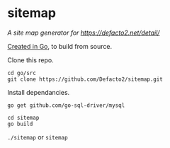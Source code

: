 # sitemap
_A site map generator for https://defacto2.net/detail/_

[Created in Go](https://golang.org/doc/install), to build from source.

Clone this repo.

```
cd go/src
git clone https://github.com/Defacto2/sitemap.git
```

Install dependancies.

```
go get github.com/go-sql-driver/mysql
```

```
cd sitemap
go build
```

`./sitemap` or `sitemap`
